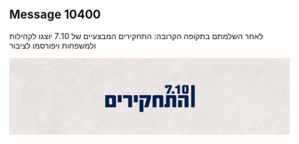 ## Message 10400

לאחר השלמתם בתקופה הקרובה: 
התחקירים המבצעיים של 7.10 יוצגו לקהילות ולמשפחות ויפורסמו לציבור

![Photo](./10400/10400_photo.jpg)
